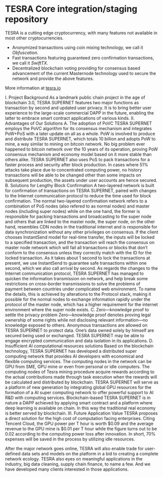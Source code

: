 TESRA Core integration/staging repository
=====================================


TESRA is a cutting edge cryptocurrency, with many features not available in most other cryptocurrencies.
- Anonymized transactions using coin mixing technology, we call it _Obfuscation_.
- Fast transactions featuring guaranteed zero confirmation transactions, we call it _SwiftTX_.
- Decentralized blockchain voting providing for consensus based advancement of the current Masternode
  technology used to secure the network and provide the above features.

More information at [tesra.io](http://www.tesra.io)


I. Project Background
As a landmark public chain project in the age of blockchain 3.0, TESRA SUPERNET features two major functions as transaction by second and updated user privacy. It is to bring better user experience to the large-scale commercial DAPP in the future, enabling the latter to embrace smart contract applications of various kinds.
II. Advantages of Our Solutions
A. The adoption of PoVC
TESRA SUPERNET employs the PoVC algorithm for its consensus mechanism and integrates PoW+PoS with a later update on all as a whole. PoW is involved to produce and distribute TESRA SUPERNET, which totals 10 billion and adopts PoW to mine, a way similar to mining on bitcoin network. No big problem ever happened to bitcoin network over the 10 years of its operation, proving PoW consensus mechanism and economy model based on it more stable than others alike.
TESRA SUPERNET also uses PoS to pack transactions for a faster process and security after block production. In cases where 51% attacks take place due to concentrated computing power, no history transactions will be able to be changed other than some impacts on subsequent production, the assets under user accounts are hence secured.
B. Solutions for Lengthy Block Confirmation
A two-layered network is built for confirmation of transactions on TESRA SUPERNET, paired with changes to the Internet communication protocol to reduce the time used for block confirmation. The normal two-layered confirmation network refers to a combination of PoS nodes (also refered to as normal nodes) and master nodes (including super nodes) while on the one hand, the former is responsible for packing transactions and broadcasting to the super node and others that are linked to the master node, the super node, on the other hand, resembles CDN nodes in the traditional internet and is responsible for data synchronization without any other privileges on consensus. If the client chooses InstantSend model for real-time transfer, the inputs will be locked to a specified transaction, and the transaction will reach the consensus on master node network which will fail all transactions or blocks that don’t conform to the consensus unless they correctly match with the ID for the locked transaction. As it takes about 1 second to lock the transactions at present, we use InstantSend to guarantee safe transactions within one second, which we also call arrival by second.
    As regards the changes to the Internet communication protocol, TESRA SUPERNET has managed to quicken the information transmission on network, and help break some restrictions on cross-border transmissions to solve the problems of payment between countries under complicated web environment. To name the details, this is achieved by alterations to the Protocol stack, making it possible for the normal nodes to exchange information rapidly under the protocol of the master node, which has a higher requirement for the internet environment where the super node exists.
C. Zero—knowledge proof to settle the privacy problem
Zero—knowledge proof denotes proving legal ownership of some rights while not disclosing relevant information—no knowledge exposed to others. Anonymous transactions are allowed on TESRA SUPERNET to protect data. One’s data owned solely by himself are secured being used or exchanged. TESRA SUPERNET may be able to engage encrypted communication and data isolation in its applications.
D. Insufficient AI computational resources solutions
Based on the blockchain technology, TESRA SUPERNET has developed a distributed super computing network that provides AI developers with economical and flexible computing services. The computing nodes in the network can be GPU from SME, GPU mine or even from personal or idle computers. The computing nodes of Tesra mining procedure acquire rewards according to the actual contributions made through task execution when the rewards will be calculated and distributed by blockchain.
TESRA SUPERNET will serve as a platform of new generation by integrating global GPU resources for the formation of a AI super computing network to offer powerful support to AI R&D with computing services.
Blockchain-based TESRA SUPERNET is in nature a DAPP achieved by applying smart contract and a platform where deep learning is available on chain. In this way the traditional real economy is better served by blockchain.
III. Future Application Value 
    TESRA proposes a direct solution for the high cost of computation facing enterprises. Citing Tencent Cloud, the GPU power per T hour is worth $0.09 and the average revenue to the GPU mine is $0.01 per T hour while the figure turns out to be 0.02 according to the computing power loss after innovation. In short, 70% expenses will be saved in the process by utilizing idle resources.

After the major network goes online, TESRA will also enable trade for user-defined data sets and models on the platform in a bid to creating a complete network ecology.
TESRA also eyes on meaningful applications in the industry, big data cleaning, supply chain finance, to name a few. And we have developed many clients interested in those applications.
